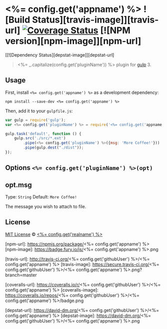 # <%= config.get('appname') %> ![Build Status][travis-image]][travis-url] [![Coverage Status](coveralls-image)](coveralls-url) [![NPM version][npm-image]][npm-url]
[[![Dependency Status][depstat-image]][depstat-url]

> <%= _.capitalize(config.get('pluginName')) %> plugin for [gulp](http://gulpjs.com/) 3.

## Usage

First, install `<%= config.get('appname') %>` as a development dependency:

```shell
npm install --save-dev <%= config.get('appname') %>
```

Then, add it to your `gulpfile.js`:

```javascript
var gulp = require('gulp');
var <%= config.get('pluginName') %> = require('<%= config.get('appname') %>');

gulp.task('default', function () {
    gulp.src('./src/*.ext')
        .pipe(<%= config.get('pluginName') %>({msg: 'More Coffee!'}))
        .pipe(gulp.dest("./dist"));
});
```

## Options `<%= config.get('pluginName') %>(opt)`

## opt.msg
Type: `String`
Default: `More Coffee!`

The message you wish to attach to file.


## License

[MIT License](http://en.wikipedia.org/wiki/MIT_License) © [<%= config.get('realname') %>](<%= config.get('homepage') %>)

[npm-url]: https://npmjs.org/package/<%= config.get('appname') %>
[npm-image]: https://badge.fury.io/js/<%= config.get('appname') %>.png

[travis-url]: http://travis-ci.org/<%= config.get('githubUser') %>/<%= config.get('appname') %>
[travis-image]: https://secure.travis-ci.org/<%= config.get('githubUser') %>/<%= config.get('appname') %>.png?branch=master

[coveralls-url]: https://coveralls.io/r/<%= config.get('githubUser') %>/<%= config.get('appname') %>
[coveralls-image]: https://coveralls.io/repos/<%= config.get('githubUser') %>/<%= config.get('appname') %>/badge.png

[depstat-url]: https://david-dm.org/<%= config.get('githubUser') %>/<%= config.get('appname') %>
[depstat-image]: https://david-dm.org/<%= config.get('githubUser') %>/<%= config.get('appname') %>.png
